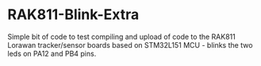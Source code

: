 # RAK811-Blink-Extra

Simple bit of code to test compiling and upload of code to the RAK811 Lorawan tracker/sensor boards based on STM32L151 MCU - blinks the two leds on PA12 and PB4 pins.
